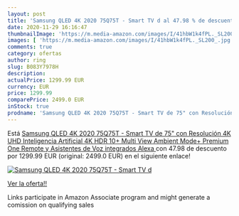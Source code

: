 ```yaml
---
layout: post
title: 'Samsung QLED 4K 2020 75Q75T - Smart TV d al 47.98 % de descuento'
date: 2020-11-29 16:16:47
thumbnailImage: 'https://m.media-amazon.com/images/I/41hbW1k4fPL._SL200_.jpg'
images: [ 'https://m.media-amazon.com/images/I/41hbW1k4fPL._SL200_.jpg' ]
comments: true
category: ofertas
author: ring
slug: B083Y7978H
description:
actualPrice: 1299.99 EUR
currency: EUR
price: 1299.99
comparePrice: 2499.0 EUR
inStock: true
prodname: 'Samsung QLED 4K 2020 75Q75T - Smart TV de 75" con Resolución 4K UHD  Inteligencia Artificial 4K  HDR 10+  Multi View  Ambient Mode+  Premium One Remote y Asistentes de Voz integrados  Alexa '
---
```


Está [Samsung QLED 4K 2020 75Q75T - Smart TV de 75" con Resolución 4K UHD  Inteligencia Artificial 4K  HDR 10+  Multi View  Ambient Mode+  Premium One Remote y Asistentes de Voz integrados  Alexa ](https://www.amazon.es/dp/B083Y7978H/?tag=tolees-21) con 47.98 de descuento por 1299.99 EUR (original: 2499.0 EUR) en el siguiente enlace!

[![Samsung QLED 4K 2020 75Q75T - Smart TV d](https://m.media-amazon.com/images/I/41hbW1k4fPL._SL200_.jpg)](https://www.amazon.es/dp/B083Y7978H/?tag=tolees-21)

[Ver la oferta!!](https://www.amazon.es/dp/B083Y7978H/?tag=tolees-21)

Links participate in Amazon Associate program and might generate a comission on qualifying sales


